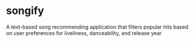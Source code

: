 # songify
A text-based song recommending application that filters popular hits based on user preferences for liveliness, danceability, and release year
